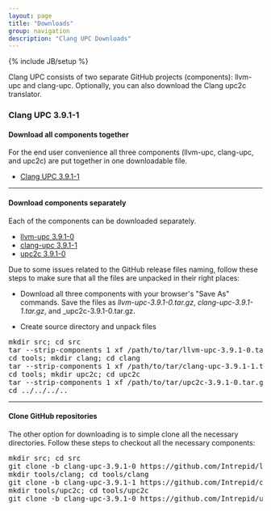 ```yaml
---
layout: page
title: "Downloads"
group: navigation
description: "Clang UPC Downloads"
---
```

{% include JB/setup %}

Clang UPC consists of two separate GitHub projects (components): llvm-upc
and clang-upc.  Optionally, you can also download the Clang upc2c translator.

### Clang UPC 3.9.1-1

#### Download all components together

For the end user convenience all three components (llvm-upc, clang-upc, and upc2c)
are put together in one downloadable file.

* [Clang UPC 3.9.1-1](https://github.com/Intrepid/clang-upc/releases/download/clang-upc-3.9.1-1/clang-upc-all-3.9.1-1.tar.gz)

- - - -

#### Download components separately

Each of the components can be downloaded separately.

* [llvm-upc 3.9.1-0](https://github.com/Intrepid/llvm-upc/archive/clang-upc-3.9.1-0.tar.gz)
* [clang-upc 3.9.1-1](https://github.com/Intrepid/clang-upc/archive/clang-upc-3.9.1-1.tar.gz)
* [upc2c 3.9.1-0](https://github.com/Intrepid/upc2c/archive/clang-upc-3.9.1-0.tar.gz)

Due to some issues related to the GitHub release files naming, follow these
steps to make sure that all the files are unpacked in their right places:

* Download all three components with your browser's "Save As" commands.  Save the
files as _llvm-upc-3.9.1-0.tar.gz_, _clang-upc-3.9.1-1.tar.gz_, and
_upc2c-3.9.1-0.tar.gz.

* Create source directory and unpack files

<pre>
mkdir src; cd src
tar --strip-components 1 xf /path/to/tar/llvm-upc-3.9.1-0.tar.gz
cd tools; mkdir clang; cd clang
tar --strip-components 1 xf /path/to/tar/clang-upc-3.9.1-1.tar.gz
cd tools; mkdir upc2c; cd upc2c
tar --strip-components 1 xf /path/to/tar/upc2c-3.9.1-0.tar.gz
cd ../../../..
</pre>

- - - -

#### Clone GitHub repositories

The other option for downloading is to simple clone all the necessary
directories.  Follow these steps to checkout all the necessary components:

<pre>
mkdir src; cd src
git clone -b clang-upc-3.9.1-0 https://github.com/Intrepid/llvm-upc.git .
mkdir tools/clang; cd tools/clang
git clone -b clang-upc-3.9.1-1 https://github.com/Intrepid/clang-upc.git .
mkdir tools/upc2c; cd tools/upc2c
git clone -b clang-upc-3.9.1-0 https://github.com/Intrepid/upc2c.git .
</pre>
